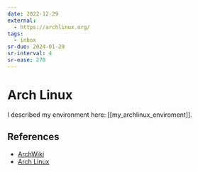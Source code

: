 ```yaml
---
date: 2022-12-29
external:
  - https://archlinux.org/
tags:
  - inbox
sr-due: 2024-01-29
sr-interval: 4
sr-ease: 270
---
```

# Arch Linux

I described my environment here: [[my_archlinux_enviroment]].

## References

- [ArchWiki](https://wiki.archlinux.org/)
- [Arch Linux](https://archlinux.org/)


